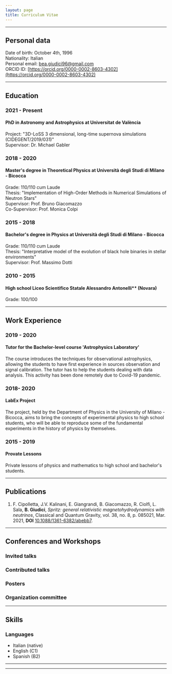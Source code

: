 ```yaml
---
layout: page
title: Curriculum Vitae
---
```


---

## Personal data 
Date of birth: October 4th, 1996  
Nationality: Italian  
Personal email: <bea.giudici96@gmail.com>  
ORCID ID: [https://orcid.org/0000-0002-8603-4302](https://orcid.org/0000-0002-8603-4302)

---

## Education

### 2021 - Present

#### PhD in Astronomy and Astrophysics at Universitat de València

Project: "3D-LoSS 3 dimensional, long-time supernova simulations (CIDEGENT/2019/031)"  
Supervisor: Dr. Michael Gabler

### 2018 - 2020

#### Master's degree in Theoretical Physics at Università degli Studi di Milano - Bicocca

Grade: 110/110 cum Laude  
Thesis: "Implementation of High-Order Methods in Numerical Simulations of Neutron Stars"  
Supervisor: Prof. Bruno Giacomazzo  
Co-Supervisor: Prof. Monica Colpi  

### 2015 - 2018

#### Bachelor's degree in Physics at Università degli Studi di Milano - Bicocca

Grade: 110/110 cum Laude  
Thesis: "Interpretative model of the evolution of black hole binaries in stellar environments"  
Supervisor: Prof. Massimo Dotti  

### 2010 - 2015

#### High school Liceo Scientifico Statale Alessandro Antonelli** (Novara)

Grade: 100/100

---

## Work Experience

### 2019 - 2020

#### Tutor for the Bachelor-level course 'Astrophysics Laboratory'

The course introduces the techniques for observational astrophysics, allowing the students to have first experience in sources observation and signal calibration. The tutor has to help the students dealing with data analysis. This activity has been done remotely due to Covid-19 pandemic.

### 2018- 2020

#### LabEx Project

The project, held by the Department of Physics in the University of Milano - Bicocca, aims to bring the concepts of experimental physics to high school students, who will be able to reproduce some of the fundamental experiments in the history of physics by themselves.

### 2015 - 2019

#### Provate Lessons

Private lessons of physics and mathematics to high school and bachelor's students.

---

## Publications

1. F. Cipolletta, J.V. Kalinani, E. Giangrandi, B. Giacomazzo, R. Ciolfi, L. Sala, **B. Giudici**, *Spritz: general relativistic magnetohydrodynamics with neutrinos*, Classical and Quantum Gravity, vol. 38, no. 8, p. 085021, Mar. 2021, **DOI** [10.1088/1361-6382/abebb7](https://iopscience.iop.org/article/10.1088/1361-6382/abebb7).

---

## Conferences and Workshops

### Invited talks

### Contributed talks

### Posters

### Organization committee

---

## Skills

### Languages
- Italian (native)
- English (C1)
- Spanish (B2)

---
---